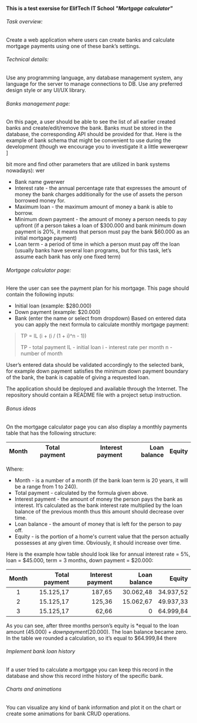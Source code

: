 #### This is a test exersise for ElifTech IT School *"Mortgage calculator"*

###### Task overview:
  Create a web application where users can create banks and calculate mortgage 
payments using one of these bank’s settings.

###### Technical details:
  Use any programming language, any database management system, any language 
for the server to manage connections to DB. Use any preferred design style 
or any UI/UX library.




###### Banks management page:
  On this page, a user should be able to see the list of all earlier created 
banks and create/edit/remove the bank. Banks must be stored in the database, 
the corresponding API should be provided for that. Here is the example of bank 
schema that might be convenient to use during the development (though we 
encourage you to investigate it a little wewerqewr
  ]
  

bit more and find other parameters 
that are utilized in bank systems nowadays):
wer

  - Bank name
gwerwer
  - Interest rate - the annual percentage rate that expresses the amount of
  money the bank charges additionally for the use of assets the person 
  borrowed money for.
  - Maximum loan - the maximum amount of money a bank is able to borrow.
  - Minimum down payment - the amount of money a person needs to pay upfront 
  (if a person takes a loan of $300.000 and bank minimum down payment is 20%, 
  it means that person must pay the bank $60.000 as an initial mortgage payment)
  - Loan term - a period of time in which a person must pay off the loan 
  (usually banks have several loan programs, but for this task, let’s assume 
  each bank has only one fixed term)

###### Mortgage calculator page:
  Here the user can see the payment plan for his mortgage. This page should 
contain the following inputs:
  - Initial loan (example: $280.000)
  - Down payment (example: $20.000)
  - Bank (enter the name or select from dropdown)
  Based on entered data you can apply the next formula to calculate monthly 
mortgage payment:

> TP = IL (i + (i / (1 + i)^n - 1))
>
> TP - total payment
> IL - initial loan
> i - interest rate per month
> n - number of month

  User’s entered data should be validated accordingly to the selected bank,
for example down payment satisfies the minimum down payment boundary of the
bank, the bank is capable of giving a requested loan.
	
  The application should be deployed and available through the Internet.
The repository should contain a README file with a project setup instruction.

###### Bonus ideas
  On the mortgage calculator page you can also display a monthly payments table
that has the following structure:

| Month | Total payment | Interest payment | Loan balance | Equity |
|:-----:|:-------------:|-----------------:|-------------:|-------:|

Where:
  - Month - is a number of a month (if the bank loan term is 20 years, it will
be a range from 1 to 240).
  - Total payment - calculated by the formula given above.
  - Interest payment - the amount of money the person pays the bank as interest.
It’s calculated as the bank interest rate multiplied by the loan balance of
the previous month thus this amount should decrease over time.
  - Loan balance - the amount of money that is left for the person to pay off. 
  - Equity - is the portion of a home's current value that the person actually
possesses at any given time. Obviously, it should increase over time.

  Here is the example how table should look like for annual interest rate = 5%,
loan = $45.000, term = 3 months, down payment = $20.000:

| Month | Total payment | Interest payment | Loan balance |   Equity   |
|:-----:|--------------:|-----------------:|-------------:|-----------:|
|   1   |      15.125,17|            187,65|     30.062,48|   34.937,52|
|   2   |      15.125,17|            125,36|     15.062,67|   49.937,33|
|   3   |      15.125,17|             62,66|             0|   64.999,84|

  As you can see, after three months person’s equity is *equal to the loan 
amount ($45.000) + down payment ($20.000). The loan balance became zero. In the
table we rounded a calculation, so it’s equal to $64.999,84 there

###### Implement bank loan history
  If a user tried to calculate a mortgage you can keep this record in the 
database and show this record inthe history of the specific bank.

######  Charts and animations
  You can visualize any kind of bank information and plot it on the chart or 
create some animations for bank CRUD operations. 
